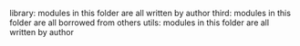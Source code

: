 library: modules in this folder are all written by author
third: modules in this folder are all borrowed from others
utils: modules in this folder are all written by author